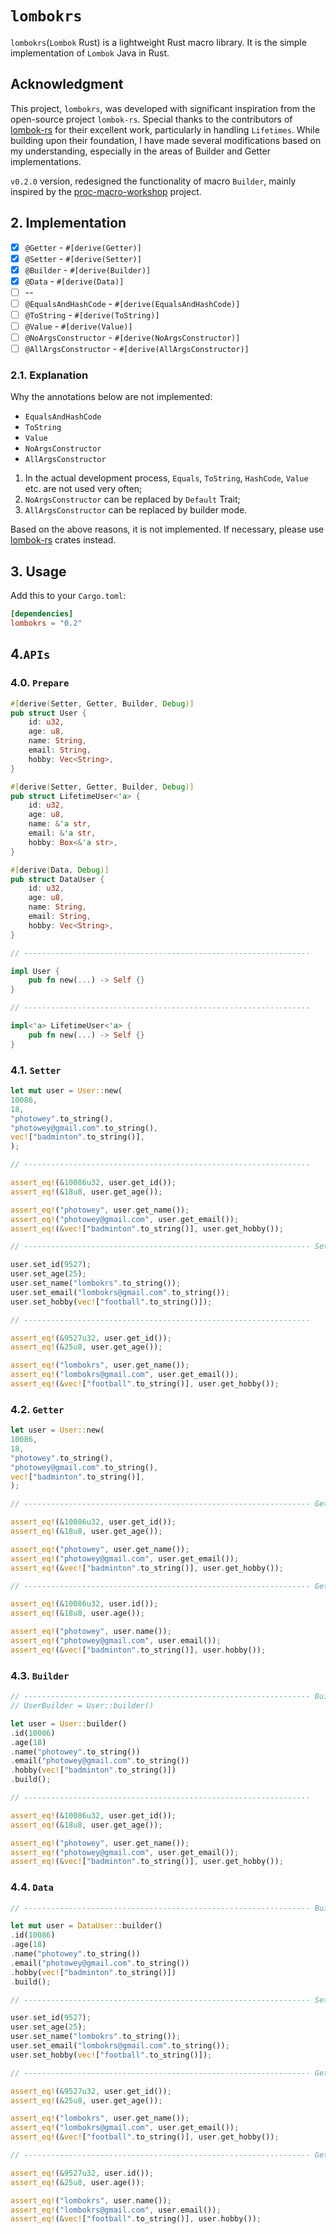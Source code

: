 # `lombokrs`

`lombokrs`(`Lombok` Rust) is a lightweight Rust macro library. It is the simple implementation of `Lombok` Java in Rust.

## Acknowledgment

This project, `lombokrs`, was developed with significant inspiration from the open-source project `lombok-rs`. Special
thanks to the contributors of [lombok-rs](https://github.com/sokomishalov/lombok-rs) for their excellent work,
particularly in handling `Lifetimes`. While
building upon their foundation, I have made several modifications based on my understanding, especially in the areas of
Builder and Getter implementations.

`v0.2.0` version, redesigned the functionality of macro `Builder`, mainly inspired by
the [proc-macro-workshop](https://github.com/dtolnay/proc-macro-workshop) project.

## 2. Implementation

- [x] `@Getter` - `#[derive(Getter)]`
- [x] `@Setter` - `#[derive(Setter)]`
- [x] `@Builder` - `#[derive(Builder)]`
- [x] `@Data` - `#[derive(Data)]`
- [ ] --
- [ ] `@EqualsAndHashCode` - `#[derive(EqualsAndHashCode)]`
- [ ] `@ToString` - `#[derive(ToString)]`
- [ ] `@Value` - `#[derive(Value)]`
- [ ] `@NoArgsConstructor` - `#[derive(NoArgsConstructor)]`
- [ ] `@AllArgsConstructor` - `#[derive(AllArgsConstructor)]`

### 2.1. Explanation

Why the annotations below are not implemented:

- `EqualsAndHashCode`
- `ToString`
- `Value`
- `NoArgsConstructor`
- `AllArgsConstructor`

1. In the actual development process, `Equals`, `ToString`, `HashCode`, `Value` etc. are not used very often;
2. `NoArgsConstructor` can be replaced by `Default` Trait;
3. `AllArgsConstructor` can be replaced by builder mode.

Based on the above reasons, it is not implemented. If necessary, please
use  [lombok-rs](https://github.com/sokomishalov/lombok-rs) crates instead.

## 3. Usage

Add this to your `Cargo.toml`:

```toml
[dependencies]
lombokrs = "0.2"
```

## 4.`APIs`

### 4.0. `Prepare`

```rust
#[derive(Setter, Getter, Builder, Debug)]
pub struct User {
    id: u32,
    age: u8,
    name: String,
    email: String,
    hobby: Vec<String>,
}

#[derive(Setter, Getter, Builder, Debug)]
pub struct LifetimeUser<'a> {
    id: u32,
    age: u8,
    name: &'a str,
    email: &'a str,
    hobby: Box<&'a str>,
}

#[derive(Data, Debug)]
pub struct DataUser {
    id: u32,
    age: u8,
    name: String,
    email: String,
    hobby: Vec<String>,
}

// ----------------------------------------------------------------

impl User {
    pub fn new(...) -> Self {}
}

// ----------------------------------------------------------------

impl<'a> LifetimeUser<'a> {
    pub fn new(...) -> Self {}
}
```

### 4.1. `Setter`

```rust
let mut user = User::new(
10086,
18,
"photowey".to_string(),
"photowey@gmail.com".to_string(),
vec!["badminton".to_string()],
);

// ----------------------------------------------------------------

assert_eq!(&10086u32, user.get_id());
assert_eq!(&18u8, user.get_age());

assert_eq!("photowey", user.get_name());
assert_eq!("photowey@gmail.com", user.get_email());
assert_eq!(&vec!["badminton".to_string()], user.get_hobby());

// ---------------------------------------------------------------- Setter

user.set_id(9527);
user.set_age(25);
user.set_name("lombokrs".to_string());
user.set_email("lombokrs@gmail.com".to_string());
user.set_hobby(vec!["football".to_string()]);

// ----------------------------------------------------------------

assert_eq!(&9527u32, user.get_id());
assert_eq!(&25u8, user.get_age());

assert_eq!("lombokrs", user.get_name());
assert_eq!("lombokrs@gmail.com", user.get_email());
assert_eq!(&vec!["football".to_string()], user.get_hobby());
```

### 4.2. `Getter`

```rust
let user = User::new(
10086,
18,
"photowey".to_string(),
"photowey@gmail.com".to_string(),
vec!["badminton".to_string()],
);

// ---------------------------------------------------------------- Getter | get_x()

assert_eq!(&10086u32, user.get_id());
assert_eq!(&18u8, user.get_age());

assert_eq!("photowey", user.get_name());
assert_eq!("photowey@gmail.com", user.get_email());
assert_eq!(&vec!["badminton".to_string()], user.get_hobby());

// ---------------------------------------------------------------- Getter/fluent | x()

assert_eq!(&10086u32, user.id());
assert_eq!(&18u8, user.age());

assert_eq!("photowey", user.name());
assert_eq!("photowey@gmail.com", user.email());
assert_eq!(&vec!["badminton".to_string()], user.hobby());
```

### 4.3. `Builder`

```rust
// ---------------------------------------------------------------- Builder
// UserBuilder = User::builder()

let user = User::builder()
.id(10086)
.age(18)
.name("photowey".to_string())
.email("photowey@gmail.com".to_string())
.hobby(vec!["badminton".to_string()])
.build();

// ----------------------------------------------------------------

assert_eq!(&10086u32, user.get_id());
assert_eq!(&18u8, user.get_age());

assert_eq!("photowey", user.get_name());
assert_eq!("photowey@gmail.com", user.get_email());
assert_eq!(&vec!["badminton".to_string()], user.get_hobby());
```

### 4.4. `Data`

```rust
// ---------------------------------------------------------------- Builder

let mut user = DataUser::builder()
.id(10086)
.age(18)
.name("photowey".to_string())
.email("photowey@gmail.com".to_string())
.hobby(vec!["badminton".to_string()])
.build();

// ---------------------------------------------------------------- Setter

user.set_id(9527);
user.set_age(25);
user.set_name("lombokrs".to_string());
user.set_email("lombokrs@gmail.com".to_string());
user.set_hobby(vec!["football".to_string()]);

// ---------------------------------------------------------------- Getter | get_x()

assert_eq!(&9527u32, user.get_id());
assert_eq!(&25u8, user.get_age());

assert_eq!("lombokrs", user.get_name());
assert_eq!("lombokrs@gmail.com", user.get_email());
assert_eq!(&vec!["football".to_string()], user.get_hobby());

// ---------------------------------------------------------------- Getter/fluent | x()

assert_eq!(&9527u32, user.id());
assert_eq!(&25u8, user.age());

assert_eq!("lombokrs", user.name());
assert_eq!("lombokrs@gmail.com", user.email());
assert_eq!(&vec!["football".to_string()], user.hobby());
```

